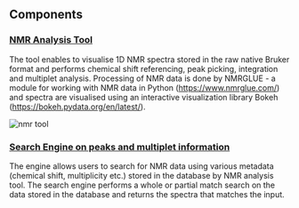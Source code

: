
## Components

### [NMR Analysis Tool](/nmr-spectrum)
The tool enables to visualise 1D NMR spectra stored in the raw native Bruker format and performs chemical shift referencing, peak picking, integration and multiplet analysis. Processing of NMR data is done by NMRGLUE - a module for working with NMR data in Python (https://www.nmrglue.com/) and spectra are visualised using an interactive visualization library Bokeh (https://bokeh.pydata.org/en/latest/). 


![nmr tool](https://user-images.githubusercontent.com/38917582/46219170-87e32880-c33e-11e8-89c4-6ed592caf6da.PNG)

### [Search Engine on peaks and multiplet information](/peaks)
The engine allows users to search for NMR data using various metadata (chemical shift, multiplicity etc.) stored in the database by NMR analysis tool. The search engine performs a whole or partial match search on the data stored in the database and returns the spectra that matches the input.
